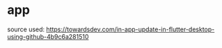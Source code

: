 # app


source used: https://towardsdev.com/in-app-update-in-flutter-desktop-using-github-4b9c6a281510